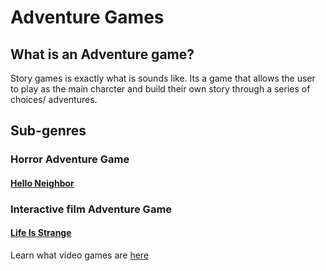 # Adventure Games

## What is an Adventure game?
Story games is exactly what is sounds like. Its a game that allows the user to play as the main charcter and build their own story through a series of choices/ adventures.
## Sub-genres
### Horror Adventure Game
#### [Hello Neighbor](helloneigh/neighbor.md) 


### Interactive film Adventure Game
#### [Life Is Strange](strangelife/strangelife.md)




Learn what video games are [here][another place]

[another place]: https://github.com/319SoftDev/wiki-project-group-row-2/blob/main/videogame/readme.md

